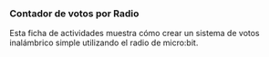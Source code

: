 ### Contador de votos por Radio

Esta ficha de actividades muestra cómo crear un sistema de votos inalámbrico simple utilizando el radio de micro:bit.
